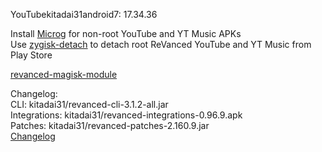 YouTubekitadai31android7: 17.34.36  

Install [Microg](https://github.com/ReVanced/GmsCore/releases) for non-root YouTube and YT Music APKs  
Use [zygisk-detach](https://github.com/j-hc/zygisk-detach) to detach root ReVanced YouTube and YT Music from Play Store  

[revanced-magisk-module](https://github.com/j-hc/revanced-magisk-module)  

Changelog:  
CLI: kitadai31/revanced-cli-3.1.2-all.jar  
Integrations: kitadai31/revanced-integrations-0.96.9.apk  
Patches: kitadai31/revanced-patches-2.160.9.jar  
[Changelog](https://github.com/kitadai31/revanced-patches-android6-7/releases/tag/v2.160.9)  
